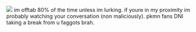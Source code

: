 ![](https://files.catbox.moe/w5akeh.gif)
im offtab 80% of the time unless im lurking. if youre in my proximity im probably watching your conversation (non maliciously). pkmn fans DNI taking a break from u faggots brah.
